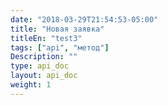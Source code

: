 ```yaml
---
date: "2018-03-29T21:54:53-05:00"
title: "Новая заявка"
titleEn: "test3"
tags: ["api", "метод"]
Description: ""
type: api_doc
layout: api_doc
weight: 1
---
```


